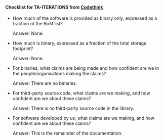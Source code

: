 #### Checklist for TA-ITERATIONS from [Codethink](https://codethinklabs.gitlab.io/trustable/trustable/print_page.html)

* How much of the software is provided as binary only, expressed as a fraction of the BoM list? 

    Answer:  None.

* How much is binary, expressed as a fraction of the total storage footprint?

    Answer:  None.

* For binaries, what claims are being made and how confident are we in the people/organisations making the claims?

    Answer:  There are no binaries.

* For third-party source code, what claims are we making, and how confident are we about these claims?

    Answer:  There is no third-party source code in the library.

* For software developed by us, what claims are we making, and how confident are we about these claims?

    Answer:  This is the remainder of the documentation.
